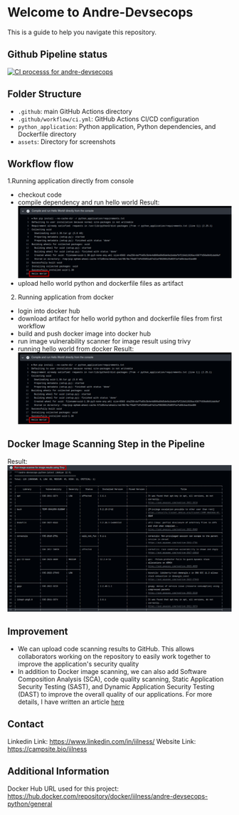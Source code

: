 # Welcome to Andre-Devsecops
This is a guide to help you navigate this repository.

## Github Pipeline status
[![CI processs for andre-devsecops](https://github.com/iilness2/andre-devsecops/actions/workflows/ci.yml/badge.svg?branch=main)](https://github.com/iilness2/andre-devsecops/actions/workflows/ci.yml)

## Folder Structure
- `.github`: main GitHub Actions directory
- `.github/workflow/ci.yml`: GitHub Actions CI/CD configuration
- `python_application`: Python application, Python dependencies, and Dockerfile directory
- `assets`: Directory for screenshots

## Workflow flow
1.Running application directly from console
- checkout code
- compile dependency and run hello world
Result: ![Run_Hello_World_Directly](assets/Run_Hello_World_Directly.png)
- upload hello world python and dockerfile files as artifact

2. Running application from docker
- login into docker hub
- download artifact for hello world python and dockerfile files from first workflow
- build and push docker image into docker hub
- run image vulnerability scanner for image result using trivy
- running hello world from docker
Result: ![Run_Hello_World_from_Docker](assets/Run_Hello_World_from_Docker.png)

## Docker Image Scanning Step in the Pipeline
Result: ![Run_Hello_World_Directly](assets/Docker_Image_Scanning_Step.png)

## Improvement
- We can upload code scanning results to GitHub. This allows collaborators working on the repository to easily work together to improve the application's security quality
- In addition to Docker image scanning, we can also add Software Composition Analysis (SCA), code quality scanning, Static Application Security Testing (SAST), and Dynamic Application Security Testing (DAST) to improve the overall quality of our applications. For more details, I have written an article [here](https://dev.to/iilness2/perspectives-on-the-evolution-of-devsecops-engineering-based-on-from-my-experiences-21me)

## Contact
Linkedin Link: https://www.linkedin.com/in/iilness/
Website Link: https://campsite.bio/iilness

## Additional Information
Docker Hub URL used for this project: https://hub.docker.com/repository/docker/iilness/andre-devsecops-python/general
